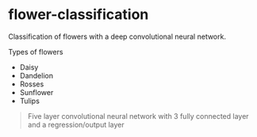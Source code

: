 # flower-classification
Classification of flowers with a deep convolutional neural network.

Types of flowers
+ Daisy
+ Dandelion
+ Rosses
+ Sunflower
+ Tulips

> Five layer convolutional neural network with 3 fully connected layer and a regression/output layer
